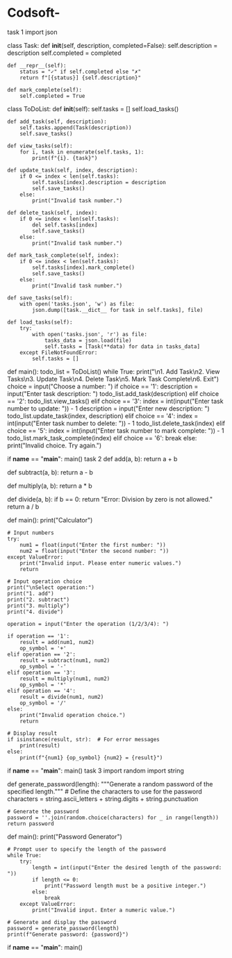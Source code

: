 # Codsoft-
task 1
import json

class Task:
    def __init__(self, description, completed=False):
        self.description = description
        self.completed = completed

    def __repr__(self):
        status = "✓" if self.completed else "✗"
        return f"[{status}] {self.description}"

    def mark_complete(self):
        self.completed = True

class ToDoList:
    def __init__(self):
        self.tasks = []
        self.load_tasks()

    def add_task(self, description):
        self.tasks.append(Task(description))
        self.save_tasks()

    def view_tasks(self):
        for i, task in enumerate(self.tasks, 1):
            print(f"{i}. {task}")

    def update_task(self, index, description):
        if 0 <= index < len(self.tasks):
            self.tasks[index].description = description
            self.save_tasks()
        else:
            print("Invalid task number.")

    def delete_task(self, index):
        if 0 <= index < len(self.tasks):
            del self.tasks[index]
            self.save_tasks()
        else:
            print("Invalid task number.")

    def mark_task_complete(self, index):
        if 0 <= index < len(self.tasks):
            self.tasks[index].mark_complete()
            self.save_tasks()
        else:
            print("Invalid task number.")

    def save_tasks(self):
        with open('tasks.json', 'w') as file:
            json.dump([task.__dict__ for task in self.tasks], file)

    def load_tasks(self):
        try:
            with open('tasks.json', 'r') as file:
                tasks_data = json.load(file)
                self.tasks = [Task(**data) for data in tasks_data]
        except FileNotFoundError:
            self.tasks = []

def main():
    todo_list = ToDoList()
    while True:
        print("\n1. Add Task\n2. View Tasks\n3. Update Task\n4. Delete Task\n5. Mark Task Complete\n6. Exit")
        choice = input("Choose a number: ")
        if choice == '1':
            description = input("Enter task description: ")
            todo_list.add_task(description)
        elif choice == '2':
            todo_list.view_tasks()
        elif choice == '3':
            index = int(input("Enter task number to update: ")) - 1
            description = input("Enter new description: ")
            todo_list.update_task(index, description)
        elif choice == '4':
            index = int(input("Enter task number to delete: ")) - 1
            todo_list.delete_task(index)
        elif choice == '5':
            index = int(input("Enter task number to mark complete: ")) - 1
            todo_list.mark_task_complete(index)
        elif choice == '6':
            break
        else:
            print("Invalid choice. Try again.")

if __name__ == "__main__":
    main()
task 2
def add(a, b):
    return a + b

def subtract(a, b):
    return a - b

def multiply(a, b):
    return a * b

def divide(a, b):
    if b == 0:
        return "Error: Division by zero is not allowed."
    return a / b

def main():
    print("Calculator")

    # Input numbers
    try:
        num1 = float(input("Enter the first number: "))
        num2 = float(input("Enter the second number: "))
    except ValueError:
        print("Invalid input. Please enter numeric values.")
        return

    # Input operation choice
    print("\nSelect operation:")
    print("1. add")
    print("2. subtract")
    print("3. multiply")
    print("4. divide")

    operation = input("Enter the operation (1/2/3/4): ")

    if operation == '1':
        result = add(num1, num2)
        op_symbol = '+'
    elif operation == '2':
        result = subtract(num1, num2)
        op_symbol = '-'
    elif operation == '3':
        result = multiply(num1, num2)
        op_symbol = '*'
    elif operation == '4':
        result = divide(num1, num2)
        op_symbol = '/'
    else:
        print("Invalid operation choice.")
        return

    # Display result
    if isinstance(result, str):  # For error messages
        print(result)
    else:
        print(f"{num1} {op_symbol} {num2} = {result}")

if __name__ == "__main__":
    main()
    task 3
    import random
import string

def generate_password(length):
    """Generate a random password of the specified length."""
    # Define the characters to use for the password
    characters = string.ascii_letters + string.digits + string.punctuation

    # Generate the password
    password = ''.join(random.choice(characters) for _ in range(length))
    return password

def main():
    print("Password Generator")

    # Prompt user to specify the length of the password
    while True:
        try:
            length = int(input("Enter the desired length of the password: "))
            if length <= 0:
                print("Password length must be a positive integer.")
            else:
                break
        except ValueError:
            print("Invalid input. Enter a numeric value.")

    # Generate and display the password
    password = generate_password(length)
    print(f"Generate password: {password}")

if __name__ == "__main__":
    main()


